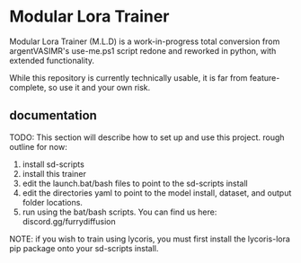 # Modular Lora Trainer
Modular Lora Trainer (M.L.D) is a work-in-progress total conversion from argentVASIMR's use-me.ps1 script redone and reworked in python, with extended functionality.

While this repository is currently technically usable, it is far from feature-complete, so use it and your own risk.

## documentation

TODO: This section will describe how to set up and use this project. rough outline for now:
1. install sd-scripts
2. install this trainer
3. edit the launch.bat/bash files to point to the sd-scripts install
4. edit the directories yaml to point to the model install, dataset, and output folder locations.
5. run using the bat/bash scripts.
You can find us here: discord.gg/furrydiffusion

NOTE: if you wish to train using lycoris, you must first install the lycoris-lora pip package onto your sd-scripts install.
